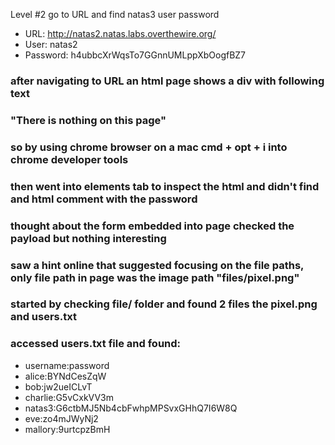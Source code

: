 Level #2 go to URL and find natas3 user password

- URL: http://natas2.natas.labs.overthewire.org/
- User: natas2
- Password: h4ubbcXrWqsTo7GGnnUMLppXbOogfBZ7 

### after navigating to URL an html page shows a div with following text
### "There is nothing on this page"
### so by using chrome browser on a mac cmd + opt + i into chrome developer tools
### then went into elements tab to inspect the html and didn't find and html comment with the password
### thought about the form embedded into page checked the payload but nothing interesting
### saw a hint online that suggested focusing on the file paths, only file path in page was the image path "files/pixel.png"
### started by checking file/ folder and found 2 files the pixel.png and users.txt
### accessed users.txt file and found:
- username:password
- alice:BYNdCesZqW
- bob:jw2ueICLvT
- charlie:G5vCxkVV3m
- natas3:G6ctbMJ5Nb4cbFwhpMPSvxGHhQ7I6W8Q
- eve:zo4mJWyNj2
- mallory:9urtcpzBmH

### <!--The password for natas3 is G6ctbMJ5Nb4cbFwhpMPSvxGHhQ7I6W8Q-->
